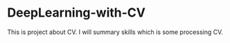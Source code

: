 # DeepLearning-with-CV
This is project about CV. I will summary skills which is some processing CV.
